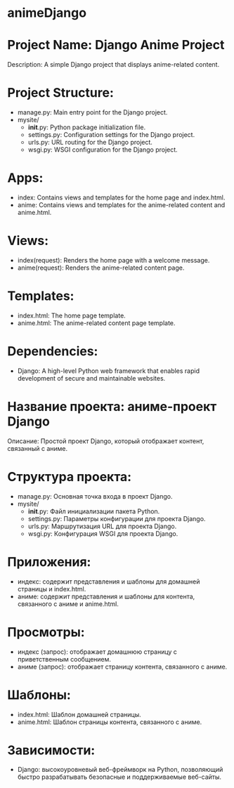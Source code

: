 # animeDjango

# Project Name: Django Anime Project
 Description: A simple Django project that displays anime-related content.

# Project Structure:
 - manage.py: Main entry point for the Django project.
 - mysite/
   - __init__.py: Python package initialization file.
   - settings.py: Configuration settings for the Django project.
   - urls.py: URL routing for the Django project.
   - wsgi.py: WSGI configuration for the Django project.

# Apps:
 - index: Contains views and templates for the home page and index.html.
 - anime: Contains views and templates for the anime-related content and anime.html.

# Views:
 - index(request): Renders the home page with a welcome message.
 - anime(request): Renders the anime-related content page.

# Templates:
 - index.html: The home page template.
 - anime.html: The anime-related content page template.

# Dependencies:
 - Django: A high-level Python web framework that enables rapid development of secure and maintainable websites.




# Название проекта: аниме-проект Django
 Описание: Простой проект Django, который отображает контент, связанный с аниме.

# Структура проекта:
 - manage.py: Основная точка входа в проект Django.
 - mysite/
   - __init__.py: Файл инициализации пакета Python.
   - settings.py: Параметры конфигурации для проекта Django.
   - urls.py: Маршрутизация URL для проекта Django.
   - wsgi.py: Конфигурация WSGI для проекта Django.

# Приложения:
 - индекс: содержит представления и шаблоны для домашней страницы и index.html.
 - аниме: содержит представления и шаблоны для контента, связанного с аниме и anime.html.

# Просмотры:
 - индекс (запрос): отображает домашнюю страницу с приветственным сообщением.
 - аниме (запрос): отображает страницу контента, связанного с аниме.

# Шаблоны:
 - index.html: Шаблон домашней страницы.
 - anime.html: Шаблон страницы контента, связанного с аниме.

# Зависимости:
 - Django: высокоуровневый веб-фреймворк на Python, позволяющий быстро разрабатывать безопасные и поддерживаемые веб-сайты.
